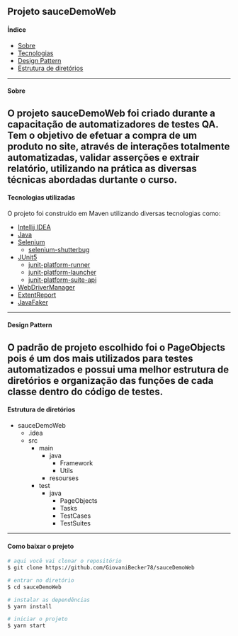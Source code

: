 ## Projeto sauceDemoWeb

#### Índice
- [Sobre](#-sobre)
- [Tecnologias](#-tecnologias-utilizadas)
- [Design Pattern](#-design-pattern)
- [Estrutura de diretórios](#-estrutura-de-diretórios)
---
#### Sobre
O projeto sauceDemoWeb foi criado durante a capacitação de automatizadores de testes QA.
Tem o objetivo de efetuar a compra de um produto no site,
através de interações totalmente automatizadas, validar asserções
e extrair relatório, utilizando na prática as diversas
técnicas abordadas durtante o curso.
---
#### Tecnologias utilizadas
O projeto foi construído em Maven utilizando diversas tecnologias como:</p>
- [Intellij IDEA](https://www.jetbrains.com/idea/download/)
- [Java](https://www.java.com/pt-BR/)
- [Selenium](http://www.seleniumframework.com/)
  - [selenium-shutterbug](https://mvnrepository.com/search?q=selenium-shutterbug)
- [JUnit5](https://junit.org/junit5/)
  - [junit-platform-runner](https://mvnrepository.com/search?q=junit-platform-runner)
  - [junit-platform-launcher](https://mvnrepository.com/search?q=junit-platform-launcher)
  - [junit-platform-suite-api](https://mvnrepository.com/search?q=junit-platform-suite-api)   
- [WebDriverManager](https://mvnrepository.com/search?q=webdrivermanager)
- [ExtentReport](https://mvnrepository.com/search?q=extentreports)
- [JavaFaker](https://mvnrepository.com/artifact/com.github.javafaker)
---
#### Design Pattern
O padrão de projeto escolhido foi o PageObjects
pois é um dos mais utilizados para testes automatizados e
possui uma melhor estrutura de diretórios e organização
das funções de cada classe dentro do código de testes.
---
#### Estrutura de diretórios
- sauceDemoWeb
  - .idea
  - src
    - main
      - java
        - Framework
        - Utils
      - resourses
    - test
      - java
        - PageObjects
        - Tasks
        - TestCases
        - TestSuites
---
#### Como baixar o prejeto
````bash
# aqui você vai clonar o repositório
$ git clone https://github.com/GiovaniBecker78/sauceDemoWeb

# entrar no diretório
$ cd sauceDemoWeb

# instalar as dependências
$ yarn install

# iniciar o projeto
$ yarn start
`````

